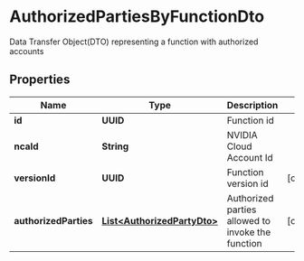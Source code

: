 

# AuthorizedPartiesByFunctionDto

Data Transfer Object(DTO) representing a function with authorized accounts

## Properties

| Name | Type | Description | Notes |
|------------ | ------------- | ------------- | -------------|
|**id** | **UUID** | Function id |  |
|**ncaId** | **String** | NVIDIA Cloud Account Id |  |
|**versionId** | **UUID** | Function version id |  [optional] |
|**authorizedParties** | [**List&lt;AuthorizedPartyDto&gt;**](AuthorizedPartyDto.md) | Authorized parties allowed to invoke the function |  [optional] |



